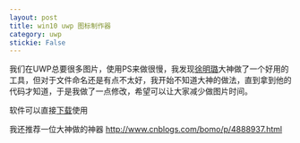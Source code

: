 ```yaml
---
layout: post
title: win10 uwp 图标制作器 
category: uwp 
stickie: False
---
```


我们在UWP总要很多图片，使用PS来做很慢，我发现[徐明璐](http://blog.skydev.cc/)大神做了一个好用的工具，但对于文件命名还是有点不太好，我开始不知道大神的做法，直到拿到他的代码才知道，于是我做了一点修改，希望可以让大家减少做图片时间。


<!--more-->

<div id="toc"></div>
<!-- csdn -->

软件可以直接[下载](http://download.csdn.net/detail/lindexi_gd/9718985)使用

我还推荐一位大神做的神器 http://www.cnblogs.com/bomo/p/4888937.html


 


